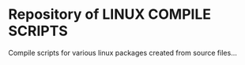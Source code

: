 # Repository of LINUX COMPILE SCRIPTS

Compile scripts for various linux packages created from source files...

